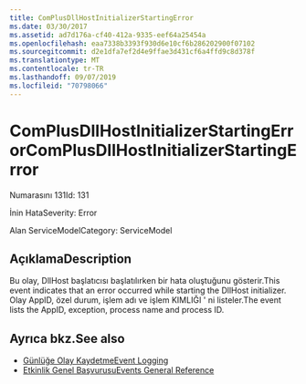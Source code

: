 ```yaml
---
title: ComPlusDllHostInitializerStartingError
ms.date: 03/30/2017
ms.assetid: ad7d176a-cf40-412a-9335-eef64a25454a
ms.openlocfilehash: eaa7338b3393f930d6e10cf6b286202900f07102
ms.sourcegitcommit: d2e1dfa7ef2d4e9ffae3d431cf6a4ffd9c8d378f
ms.translationtype: MT
ms.contentlocale: tr-TR
ms.lasthandoff: 09/07/2019
ms.locfileid: "70798066"
---
```

# <a name="complusdllhostinitializerstartingerror"></a><span data-ttu-id="60bd4-102">ComPlusDllHostInitializerStartingError</span><span class="sxs-lookup"><span data-stu-id="60bd4-102">ComPlusDllHostInitializerStartingError</span></span>
<span data-ttu-id="60bd4-103">Numarasını 131</span><span class="sxs-lookup"><span data-stu-id="60bd4-103">Id: 131</span></span>  
  
 <span data-ttu-id="60bd4-104">İnin Hata</span><span class="sxs-lookup"><span data-stu-id="60bd4-104">Severity: Error</span></span>  
  
 <span data-ttu-id="60bd4-105">Alan ServiceModel</span><span class="sxs-lookup"><span data-stu-id="60bd4-105">Category: ServiceModel</span></span>  
  
## <a name="description"></a><span data-ttu-id="60bd4-106">Açıklama</span><span class="sxs-lookup"><span data-stu-id="60bd4-106">Description</span></span>  
 <span data-ttu-id="60bd4-107">Bu olay, DllHost başlatıcısı başlatılırken bir hata oluştuğunu gösterir.</span><span class="sxs-lookup"><span data-stu-id="60bd4-107">This event indicates that an error occurred while starting the DllHost initializer.</span></span> <span data-ttu-id="60bd4-108">Olay AppID, özel durum, işlem adı ve işlem KIMLIĞI ' ni listeler.</span><span class="sxs-lookup"><span data-stu-id="60bd4-108">The event lists the AppID, exception, process name and process ID.</span></span>  
  
## <a name="see-also"></a><span data-ttu-id="60bd4-109">Ayrıca bkz.</span><span class="sxs-lookup"><span data-stu-id="60bd4-109">See also</span></span>

- [<span data-ttu-id="60bd4-110">Günlüğe Olay Kaydetme</span><span class="sxs-lookup"><span data-stu-id="60bd4-110">Event Logging</span></span>](index.md)
- [<span data-ttu-id="60bd4-111">Etkinlik Genel Başvurusu</span><span class="sxs-lookup"><span data-stu-id="60bd4-111">Events General Reference</span></span>](events-general-reference.md)
